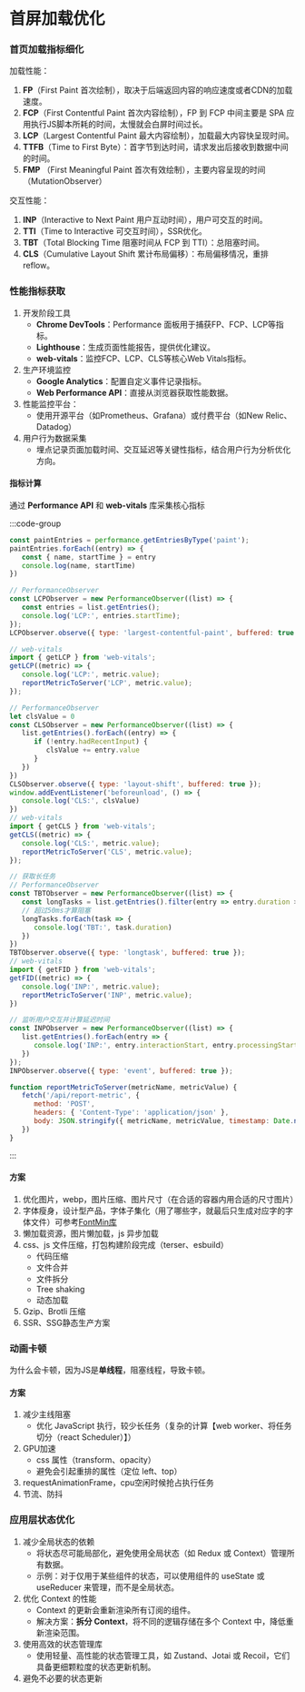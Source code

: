 # 首屏加载优化

### 首页加载指标细化

加载性能：
1. **FP**（First Paint 首次绘制），取决于后端返回内容的响应速度或者CDN的加载速度。
2. **FCP**（First Contentful Paint 首次内容绘制），FP 到 FCP 中间主要是 SPA 应用执行JS脚本所耗的时间，太慢就会白屏时间过长。
3. **LCP**（Largest Contentful Paint 最大内容绘制），加载最大内容快呈现时间。
4. **TTFB**（Time to First Byte）：首字节到达时间，请求发出后接收到数据中间的时间。
5. **FMP** （First Meaningful Paint 首次有效绘制），主要内容呈现的时间（MutationObserver）

交互性能：
1. **INP**（Interactive to Next Paint 用户互动时间），用户可交互的时间。
2. **TTI**（Time to Interactive 可交互时间），SSR优化。
3. **TBT**（Total Blocking Time 阻塞时间从 FCP 到 TTI）：总阻塞时间。
4. **CLS**（Cumulative Layout Shift 累计布局偏移）：布局偏移情况，重排 reflow。

### 性能指标获取

1. 开发阶段工具
   * **Chrome DevTools**：Performance 面板用于捕获FP、FCP、LCP等指标。
   * **Lighthouse**：生成页面性能报告，提供优化建议。
   * **web-vitals**：监控FCP、LCP、CLS等核心Web Vitals指标。
2. 生产环境监控
   * **Google Analytics**：配置自定义事件记录指标。
   * **Web Performance API**：直接从浏览器获取性能数据。
3. 性能监控平台：
   * 使用开源平台（如Prometheus、Grafana）或付费平台（如New Relic、Datadog）
4. 用户行为数据采集
   * 埋点记录页面加载时间、交互延迟等关键性指标，结合用户行为分析优化方向。


#### 指标计算

通过 **Performance API** 和 **web-vitals** 库采集核心指标

:::code-group

```js [采集FP、FCP]
const paintEntries = performance.getEntriesByType('paint');
paintEntries.forEach((entry) => {
   const { name, startTime } = entry
   console.log(name, startTime)
})
```

```js [采集LCP]
// PerformanceObserver
const LCPObserver = new PerformanceObserver((list) => {
   const entries = list.getEntries();
   console.log('LCP:', entries.startTime);
});
LCPObserver.observe({ type: 'largest-contentful-paint', buffered: true });

// web-vitals
import { getLCP } from 'web-vitals';
getLCP((metric) => {
   console.log('LCP:', metric.value);
   reportMetricToServer('LCP', metric.value);
});
```

```js [采集CLS]
// PerformanceObserver
let clsValue = 0
const CLSObserver = new PerformanceObserver((list) => {
   list.getEntries().forEach((entry) => {
      if (!entry.hadRecentInput) {
         clsValue += entry.value
      }
   })
})
CLSObserver.observe({ type: 'layout-shift', buffered: true });
window.addEventListener('beforeunload', () => {
   console.log('CLS:', clsValue)
})
// web-vitals
import { getCLS } from 'web-vitals';
getCLS((metric) => {
   console.log('CLS:', metric.value);
   reportMetricToServer('CLS', metric.value);
});
```

```js [采集TBT]
// 获取长任务
// PerformanceObserver
const TBTObserver = new PerformanceObserver((list) => {
   const longTasks = list.getEntries().filter(entry => entry.duration > 50);
   // 超过50ms才算阻塞
   longTasks.forEach(task => {
      console.log('TBT:', task.duration)
   })
})
TBTObserver.observe({ type: 'longtask', buffered: true });
// web-vitals
import { getFID } from 'web-vitals';
getFID((metric) => {
   console.log('INP:', metric.value);
   reportMetricToServer('INP', metric.value);
})
```

```js [采集INP]
// 监听用户交互并计算延迟时间
const INPObserver = new PerformanceObserver((list) => {
   list.getEntries().forEach(entry => {
      console.log('INP:', entry.interactionStart, entry.processingStart - entry.interactionStart)
   })
});
INPObserver.observe({ type: 'event', buffered: true });
```

``` js [上报数据]
function reportMetricToServer(metricName, metricValue) {
   fetch('/api/report-metric', {
      method: 'POST',
      headers: { 'Content-Type': 'application/json' },
      body: JSON.stringify({ metricName, metricValue, timestamp: Date.now() })
   })
}
```

:::

#### 方案

1. 优化图片，webp，图片压缩、图片尺寸（在合适的容器内用合适的尺寸图片）
2. 字体瘦身，设计型产品，字体子集化（用了哪些字，就最后只生成对应字的字体文件）可参考[FontMin库](https://github.com/ecomfe/fontmin)
3. 懒加载资源，图片懒加载，js 异步加载
4. css、js 文件压缩，打包构建阶段完成（terser、esbuild）
   - 代码压缩
   - 文件合并
   - 文件拆分
   - Tree shaking
   - 动态加载
5. Gzip、Brotli 压缩
6. SSR、SSG静态生产方案


### 动画卡顿

为什么会卡顿，因为JS是**单线程**，阻塞线程，导致卡顿。


#### 方案

1. 减少主线阻塞
   - 优化 JavaScript 执行，较少长任务（复杂的计算【web worker、将任务切分（react Scheduler）】）
2. GPU加速
   - css 属性（transform、opacity）
   - 避免会引起重排的属性（定位 left、top）
3. requestAnimationFrame，cpu空闲时候抢占执行任务
4. 节流、防抖

### 应用层状态优化

1. 减少全局状态的依赖
   - 将状态尽可能局部化，避免使用全局状态（如 Redux 或 Context）管理所有数据。
   - 示例：对于仅用于某些组件的状态，可以使用组件的 useState 或 useReducer 来管理，而不是全局状态。
2. 优化 Context 的性能
   - Context 的更新会重新渲染所有订阅的组件。
   - 解决方案：**拆分 Context**，将不同的逻辑存储在多个 Context 中，降低重新渲染范围。
3. 使用高效的状态管理库
   - 使用轻量、高性能的状态管理工具，如 Zustand、Jotai 或 Recoil，它们具备更细颗粒度的状态更新机制。
4. 避免不必要的状态更新
